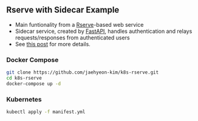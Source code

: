 ## Rserve with Sidecar Example

* Main funtionality from a [Rserve](https://www.rforge.net/Rserve/)-based web service
* Sidecar service, created by [FastAPI](https://fastapi.tiangolo.com/), handles authentication and relays requests/responses from authenticated users
* See [this post](https://jaehyeon.me/blog/2019-11-01-Linux-Dev-Environment-on-Windows) for more details.

### Docker Compose

```bash
git clone https://github.com/jaehyeon-kim/k8s-rserve.git
cd k8s-rserve
docker-compose up -d
```

### Kubernetes

```bash
kubectl apply -f manifest.yml
```